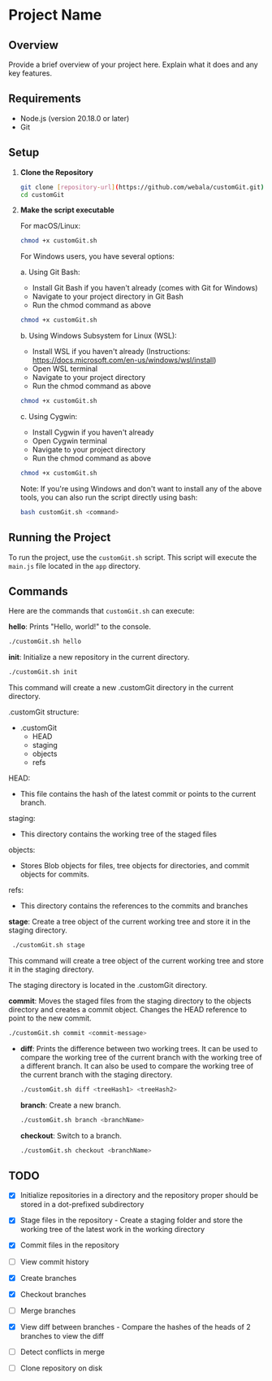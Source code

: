 <!-- @format -->

# Project Name

## Overview

Provide a brief overview of your project here. Explain what it does and any key features.

## Requirements

-  Node.js (version 20.18.0 or later)
-  Git

## Setup

1. **Clone the Repository**

   ```bash
   git clone [repository-url](https://github.com/webala/customGit.git)
   cd customGit
   ```

2. **Make the script executable**

   For macOS/Linux:

   ```bash
   chmod +x customGit.sh
   ```

   For Windows users, you have several options:

   a. Using Git Bash:

   -  Install Git Bash if you haven't already (comes with Git for Windows)
   -  Navigate to your project directory in Git Bash
   -  Run the chmod command as above

   ```bash
   chmod +x customGit.sh
   ```

   b. Using Windows Subsystem for Linux (WSL):

   -  Install WSL if you haven't already (Instructions: https://docs.microsoft.com/en-us/windows/wsl/install)
   -  Open WSL terminal
   -  Navigate to your project directory
   -  Run the chmod command as above

   ```bash
   chmod +x customGit.sh
   ```

   c. Using Cygwin:

   -  Install Cygwin if you haven't already
   -  Open Cygwin terminal
   -  Navigate to your project directory
   -  Run the chmod command as above

   ```bash
   chmod +x customGit.sh
   ```

   Note: If you're using Windows and don't want to install any of the above tools, you can also run the script directly using bash:

   ```bash
   bash customGit.sh <command>
   ```

## Running the Project

To run the project, use the `customGit.sh` script. This script will execute the `main.js` file located in the `app` directory.

## Commands

Here are the commands that `customGit.sh` can execute:

   **hello**: Prints "Hello, world!" to the console.

   ```bash
   ./customGit.sh hello
   ```



  **init**: Initialize a new repository in the current directory.

   ```bash
   ./customGit.sh init
   ```

   This command will create a new .customGit directory in the current directory.

   .customGit structure:

   -  .customGit
      -  HEAD
      -  staging
      -  objects
      -  refs

   HEAD:
   -  This file contains the hash of the latest commit or points to the current branch.

   staging:
   -  This directory contains the working tree of the staged files

   objects:
   -  Stores Blob objects for files, tree objects for directories, and commit objects for commits.

   refs:
   -  This directory contains the references to the commits and branches



  **stage**: Create a tree object of the current working tree and store it in the staging directory.

   ```bash
    ./customGit.sh stage
   ```

   This command will create a tree object of the current working tree and store it in the staging directory.

   The staging directory is located in the .customGit directory.

 
 
   **commit**: Moves the staged files from the staging directory to the objects directory and creates a commit object. Changes the HEAD reference to point to the new commit.

   ```bash
   ./customGit.sh commit <commit-message>
   ```

-  **diff**: Prints the difference between two working trees. It can be used to compare the working tree of the current branch with the working tree of a different branch. It can also be used to compare the working tree of the current branch with the staging directory.

   ```bash
   ./customGit.sh diff <treeHash1> <treeHash2>
   ```



   **branch**: Create a new branch.

   ```bash
   ./customGit.sh branch <branchName>
   ```


   **checkout**: Switch to a branch.

   ```bash
   ./customGit.sh checkout <branchName>
   ```


## TODO

-  [x] Initialize repositories in a directory and the repository proper should be stored in a dot-prefixed subdirectory
-  [x] Stage files in the repository - Create a staging folder and store the working tree of the latest work in the working directory

-  [x] Commit files in the repository
-  [ ] View commit history
-  [x] Create branches
-  [x] Checkout branches
-  [ ] Merge branches
-  [x] View diff between branches - Compare the hashes of the heads of 2 branches to view the diff
-  [ ] Detect conflicts in merge
-  [ ] Clone repository on disk
